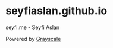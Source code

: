 seyfiaslan.github.io
====================

seyfi.me - Seyfi Aslan

Powered by [Grayscale](http://startbootstrap.com/template-overviews/grayscale/)